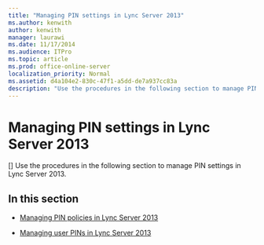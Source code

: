 ```yaml
---
title: "Managing PIN settings in Lync Server 2013"
ms.author: kenwith
author: kenwith
manager: laurawi
ms.date: 11/17/2014
ms.audience: ITPro
ms.topic: article
ms.prod: office-online-server
localization_priority: Normal
ms.assetid: d4a104e2-830c-47f1-a5dd-de7a937cc83a
description: "Use the procedures in the following section to manage PIN settings in Lync Server 2013."
---
```


# Managing PIN settings in Lync Server 2013
[]
Use the procedures in the following section to manage PIN settings in Lync Server 2013.
  
## In this section

- [Managing PIN policies in Lync Server 2013](managing-pin-policies.md)
    
- [Managing user PINs in Lync Server 2013](managing-user-pins.md)
    

